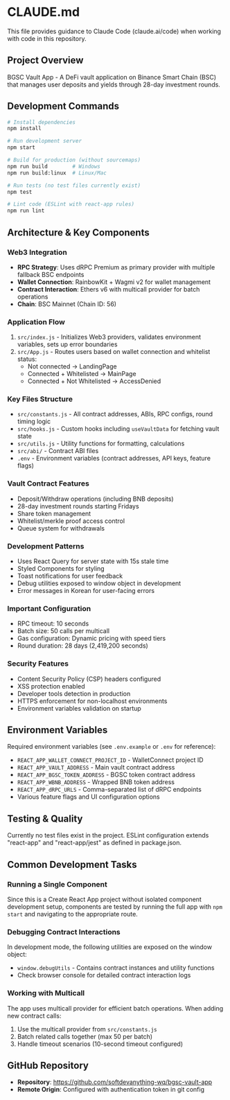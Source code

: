 # CLAUDE.md

This file provides guidance to Claude Code (claude.ai/code) when working with code in this repository.

## Project Overview

BGSC Vault App - A DeFi vault application on Binance Smart Chain (BSC) that manages user deposits and yields through 28-day investment rounds.

## Development Commands

```bash
# Install dependencies
npm install

# Run development server
npm start

# Build for production (without sourcemaps)
npm run build        # Windows
npm run build:linux  # Linux/Mac

# Run tests (no test files currently exist)
npm test

# Lint code (ESLint with react-app rules)
npm run lint
```

## Architecture & Key Components

### Web3 Integration
- **RPC Strategy**: Uses dRPC Premium as primary provider with multiple fallback BSC endpoints
- **Wallet Connection**: RainbowKit + Wagmi v2 for wallet management
- **Contract Interaction**: Ethers v6 with multicall provider for batch operations
- **Chain**: BSC Mainnet (Chain ID: 56)

### Application Flow
1. `src/index.js` - Initializes Web3 providers, validates environment variables, sets up error boundaries
2. `src/App.js` - Routes users based on wallet connection and whitelist status:
   - Not connected → LandingPage
   - Connected + Whitelisted → MainPage
   - Connected + Not Whitelisted → AccessDenied

### Key Files Structure
- `src/constants.js` - All contract addresses, ABIs, RPC configs, round timing logic
- `src/hooks.js` - Custom hooks including `useVaultData` for fetching vault state
- `src/utils.js` - Utility functions for formatting, calculations
- `src/abi/` - Contract ABI files
- `.env` - Environment variables (contract addresses, API keys, feature flags)

### Vault Contract Features
- Deposit/Withdraw operations (including BNB deposits)
- 28-day investment rounds starting Fridays
- Share token management
- Whitelist/merkle proof access control
- Queue system for withdrawals

### Development Patterns
- Uses React Query for server state with 15s stale time
- Styled Components for styling
- Toast notifications for user feedback
- Debug utilities exposed to window object in development
- Error messages in Korean for user-facing errors

### Important Configuration
- RPC timeout: 10 seconds
- Batch size: 50 calls per multicall
- Gas configuration: Dynamic pricing with speed tiers
- Round duration: 28 days (2,419,200 seconds)

### Security Features
- Content Security Policy (CSP) headers configured
- XSS protection enabled
- Developer tools detection in production
- HTTPS enforcement for non-localhost environments
- Environment variables validation on startup

## Environment Variables

Required environment variables (see `.env.example` or `.env` for reference):
- `REACT_APP_WALLET_CONNECT_PROJECT_ID` - WalletConnect project ID
- `REACT_APP_VAULT_ADDRESS` - Main vault contract address
- `REACT_APP_BGSC_TOKEN_ADDRESS` - BGSC token contract address
- `REACT_APP_WBNB_ADDRESS` - Wrapped BNB token address
- `REACT_APP_dRPC_URLS` - Comma-separated list of dRPC endpoints
- Various feature flags and UI configuration options

## Testing & Quality

Currently no test files exist in the project. ESLint configuration extends "react-app" and "react-app/jest" as defined in package.json.

## Common Development Tasks

### Running a Single Component
Since this is a Create React App project without isolated component development setup, components are tested by running the full app with `npm start` and navigating to the appropriate route.

### Debugging Contract Interactions
In development mode, the following utilities are exposed on the window object:
- `window.debugUtils` - Contains contract instances and utility functions
- Check browser console for detailed contract interaction logs

### Working with Multicall
The app uses multicall provider for efficient batch operations. When adding new contract calls:
1. Use the multicall provider from `src/constants.js`
2. Batch related calls together (max 50 per batch)
3. Handle timeout scenarios (10-second timeout configured)

## GitHub Repository

- **Repository**: https://github.com/softdevanything-wq/bgsc-vault-app
- **Remote Origin**: Configured with authentication token in git config